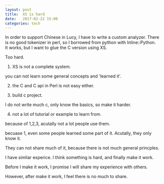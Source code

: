 ```yaml
---
layout: post
title:  XS is hard 
date:   2017-02-22 15:00 
categories: tech 
---
```

In order to support Chinese in Lucy, I have to write a custom analyzer.
There is no good tokenizer in perl, so I borrowed from python with Inline::Python.
It works, but I want to glue the C version using XS.

Too hard.

1. XS is not a complete system. 

you can not learn some general concepts and 'learned it'.

2. the C and C api in Perl is not easy either.

3. build c project.

I do not write much c, only know the basics, so make it harder.

4. not a lot of tutorial or example to learn from.

because of 1,2,3, acutally not a lot people use them. 

becuase 1, even some people learned some part of it. Acutally, they only know it.

They can not share much of it, because there is not much general princples. 


I have simliar experice. I think something is hard, and finally make it work. 

Before I make it work, I promise I will share my experience with others.

However, after make it work, I feel there is no much to share. 
